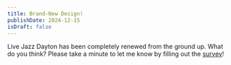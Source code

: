 ```yaml
---
title: Brand-New Design!
publishDate: 2024-12-15
isDraft: false
---
```


Live Jazz Dayton has been completely renewed from the ground up. What do you think? Please take a minute to let me know by filling out the [survey](/survey)!